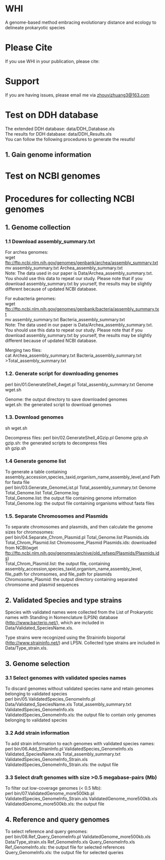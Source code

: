# WHI
A genome-based method embracing evolutionary distance and ecology to delineate prokaryotic species

# Please Cite
If you use WHI in your publication, please cite:

# Support
If you are having issues, please email me via zhouyizhuang3@163.com

# Test on DDH database
The extended DDH database: data/DDH_Database.xls  
The results for DDH database: data/DDH_Results.xls  
You can follow the following procedures to generate the resutls!
## 1. Gain genome information 






# Test on NCBI genomes

# Procedures for collecting NCBI genomes
## 1. Genome collection
### 1.1 Download assembly_summary.txt
For archea genomes:  
wget ftp://ftp.ncbi.nlm.nih.gov/genomes/genbank/archea/assembly_summary.txt  
mv assembly_summary.txt Archea_assembly_summary.txt    
Note: The data used in our paper is Data/Archea_assembly_summary.txt. You should use this data to repeat our study. Please note that if you download assembly_summary.txt by yourself, the results may be slightly different because of updated NCBI database.  

For eubacteria genomes:  
wget ftp://ftp.ncbi.nlm.nih.gov/genomes/genbank/bacteria/assembly_summary.txt  
mv assembly_summary.txt Bacteria_assembly_summary.txt  
Note: The data used in our paper is Data/Archea_assembly_summary.txt. You should use this data to repeat our study. Please note that if you download assembly_summary.txt by yourself, the results may be slightly different because of updated NCBI database.  

Merging two files:  
cat Archea_assembly_summary.txt Bacteria_assembly_summary.txt >Total_assembly_summary.txt

### 1.2. Generate script for downloading genomes
perl bin/01.GenerateShell_4wget.pl Total_assembly_summary.txt Genome wget.sh

Genome: the output directory to save downloaded genomes  
wget.sh: the generated script to download genomes

### 1.3. Download genomes
sh wget.sh

Decompress files:
perl bin/02.GenerateShell_4Gzip.pl Genome gzip.sh  
gzip.sh: the generated scripts to decompress files  
sh gzip.sh

### 1.4 Generate genome list 
To generate a table containing assembly_accession,species_taxid,organism_name,assembly_level,and Path for fasta file  
perl bin/03.Generate_GenomeList.pl Total_assembly_summary.txt Genome Total_Genome.list Total_Genome.log  
Total_Genome.list: the output file containing genome information  
Total_Genome.log: the output file containing organisms without fasta files

### 1.5. Separate Chromosomes and Plasmids
To separate chromosomes and plasmids, and then calculate the genome sizes for chromosomes:  
perl bin/04.Separate_Chrom_Plasmid.pl Total_Genome.list Plasmids.ids Total_Chrom_Plasmid.list Chromosome_Plasmid
Plasmids.ids: downloaded from NCBI(wget ftp://ftp.ncbi.nlm.nih.gov/genomes/archive/old_refseq/Plasmids/Plasmids.ids)  
Total_Chrom_Plasmid.list: the output file, containing assembly_accession,species_taxid,organism_name,assembly_level, file_path for chromsomes, and file_path for plasmids  
Chromosome_Plasmid: the output directory containing separated chromsome and plasmid sequences  

## 2. Validated Species and type strains
  Species with validated names were collected from the List of Prokaryotic names with Standing in Nomenclature (LPSN) database (http://www.bacterio.net/), which are included in Data/Validated_SpeciesName.xls.  
  
  Type strains were recognized using the Straininfo bioportal (http://www.straininfo.net/) and LPSN. Collected type strains are included in Data/Type_strain.xls.

## 3. Genome selection  
### 3.1 Select genomes with validated species names
To discard genomes without validated species name and retain genomes belonging to validated species  
perl bin/05.ValidatedSpecies_GenomeInfo.pl Data/Validated_SpeciesName.xls Total_assembly_summary.txt ValidatedSpecies_GenomeInfo.xls  
ValidatedSpecies_GenomeInfo.xls: the output file to contain only genomes belonging to validated species

### 3.2 Add strain information  
To add strain information to each genomes with validated species names:  
perl bin/06.Add_StrainInfo.pl ValidatedSpecies_GenomeInfo.xls Validated_SpeciesName.xls Total_assembly_summary.txt ValidatedSpecies_GenomeInfo_Strain.xls  
ValidatedSpecies_GenomeInfo_Strain.xls: the output file

### 3.3 Select draft genomes with size >0.5 megabase-pairs (Mb)
To filter out low-coverage genomes (< 0.5 Mb):  
perl bin/07.ValidatedGenome_more500kb.pl ValidatedSpecies_GenomeInfo_Strain.xls ValidatedGenome_more500kb.xls  
ValidatedGenome_more500kb.xls: the output file

## 4. Reference and query genomes 
To select reference and query genomes:  
perl bin/08.Ref_Query_GenomeInfo.pl ValidatedGenome_more500kb.xls Data/Type_strain.xls Ref_GenomeInfo.xls Query_GenomeInfo.xls  
Ref_GenomeInfo.xls: the output file for selected references  
Query_GenomeInfo.xls: the output file for selected queries


